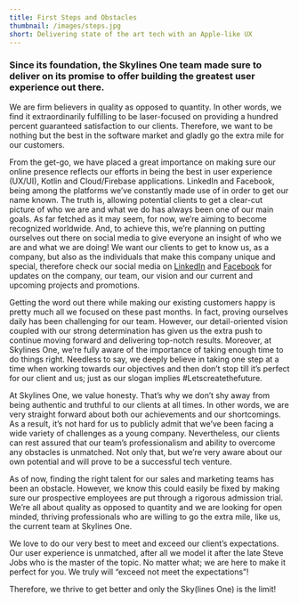 ```yaml
---
title: First Steps and Obstacles
thumbnail: /images/steps.jpg
short: Delivering state of the art tech with an Apple-like UX
---
```


### Since its foundation, the Skylines One team made sure to deliver on its promise to offer building the greatest user experience out there. 

We are firm believers in quality as opposed to quantity. In other words, we find it extraordinarily fulfilling to be laser-focused on providing a hundred percent guaranteed satisfaction to our clients. Therefore, we want to be nothing but the best in the software market and gladly go the extra mile for our customers.

From the get-go, we have placed a great importance on making sure our online presence reflects our efforts in being the best in user experience (UX/UI), Kotlin and Cloud/Firebase applications. LinkedIn and Facebook, being among the platforms we’ve constantly made use of in order to get our name known. The truth is, allowing potential clients to get a clear-cut picture of who we are and what we do has always been one of our main goals. As far fetched as it may seem, for now, we’re aiming to become recognized worldwide. And, to achieve this, we’re planning on putting ourselves out there on social media to give everyone an insight of who we are and what we are doing! We want our clients to get to know us, as a company, but also as the individuals that make this company unique and special, therefore check our social media on [LinkedIn](https://www.linkedin.com/company/skylinesone) and [Facebook](https://www.facebook.com/skylinesone) for updates on the company, our team, our vision and our current and upcoming projects and promotions.


Getting the word out there while making our existing customers happy is pretty much all we focused on these past months. In fact, proving ourselves daily has been challenging for our team. However, our detail-oriented vision coupled with our strong determination has given us the extra push to continue moving forward and delivering top-notch results. Moreover, at Skylines One, we’re fully aware of the importance of taking enough time to do things right. Needless to say, we deeply believe in taking one step at a time when working towards our objectives and then don’t stop till it’s perfect for our client and us; just as our slogan implies #Letscreatethefuture.

At Skylines One, we value honesty. That’s why we don’t shy away from being authentic and truthful to our clients at all times. In other words, we are very straight forward about both our achievements and our shortcomings. As a result, it’s not hard for us to publicly admit that we’ve been facing a wide variety of challenges as a young company. Nevertheless, our clients can rest assured that our team’s professionalism and ability to overcome any obstacles is unmatched. Not only that, but we’re very aware about our own potential and will prove to be a successful tech venture.

As of now, finding the right talent for our sales and marketing teams has been an obstacle. However, we know this could easily be fixed by making sure our prospective employees are put through a rigorous admission trial. We’re all about quality as opposed to quantity and we are looking for open minded, thriving professionals who are willing to go the extra mile, like us, the current team at Skylines One.

We love to do our very best to meet and exceed our client’s expectations. Our user experience is unmatched, after all we model it after the late Steve Jobs who is the master of the topic. No matter what; we are here to make it perfect for you. We truly will “exceed not meet the expectations”!

Therefore, we thrive to get better and only the Sky(lines One) is the limit!
